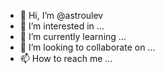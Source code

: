 - 👋 Hi, I’m @astroulev
- 👀 I’m interested in ...
- 🌱 I’m currently learning ...
- 💞️ I’m looking to collaborate on ...
- 📫 How to reach me ...

<!---
astroulev/astroulev is a ✨ special ✨ repository because its `README.md` (this file) appears on your GitHub profile.
You can click the Preview link to take a look at your changes.
--->
